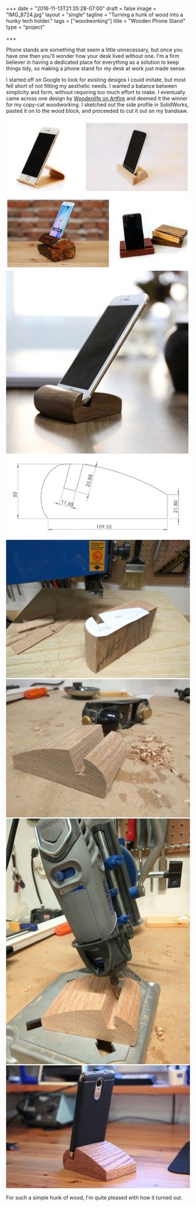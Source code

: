 +++
date = "2016-11-13T21:35:28-07:00"
draft = false
image = "IMG_8724.jpg"
layout = "single"
tagline = "Turning a hunk of wood into a hunky tech holder."
tags = ["woodworking"]
title = "Wooden Phone Stand"
type = "project"

+++

Phone stands are something that seem a little unnecessary, but once you have one then you'll wonder how your desk lived without one. I'm a firm believer in having a dedicated place for everything as a solution to keep things tidy, so making a phone stand for my desk at work just made sense.

I started off on Google to look for existing designs I could imitate, but most fell short of not fitting my aesthetic needs. I wanted a balance between simplicity and form, without requiring too much effort to make. I eventually came across one design by [Woodenlife on Artfire](https://www.artfire.com/ext/shop/product_view/woodenlife/12640827/creative_wood_phone_stand_handmade/handmade/woodworking/other) and deemed it the winner for my copy-cat woodworking. I sketched out the side profile in SolidWorks, pasted it on to the wood block, and proceeded to cut it out on my bandsaw.

![Searching Google images for inspiration.](designs.PNG)
![Design from Woodenlife on Artfire.](IMG_41757cd0_365258.jpg)
![Cutting template created in SolidWorks.](solidworks.PNG)
![Template pasted on to the wood stock.](IMG_20161113_153119.jpg)
![Smoothing the curves with a mini plane.](IMG_20161113_155138.jpg)
![Cleaning the cutout with a Dremel router attachment.](IMG_20161113_155954.jpg)
![Stained, finished, and ready for display.](IMG_8735.jpg)

For such a simple hunk of wood, I'm quite pleased with how it turned out.
